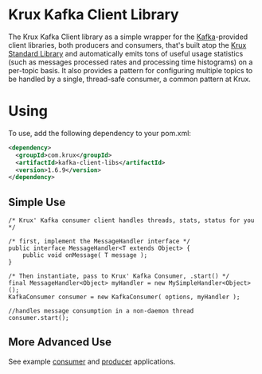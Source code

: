 Krux Kafka Client Library
=========================

The Krux Kafka Client library as a simple wrapper for the [Kafka](http://kafka.apache.org)-provided client libraries, both producers and consumers, that's built atop the [Krux Standard Library](https://github.com/krux/java-stdlib) and automatically emits tons of useful usage statistics (such as messages processed rates and processing time histograms) on a per-topic basis.  It also provides a pattern for configuring multiple topics to be handled by a single, thread-safe consumer, a common pattern at Krux.

# Using

To use, add the following dependency to your pom.xml:

```xml
<dependency>
  <groupId>com.krux</groupId>
  <artifactId>kafka-client-libs</artifactId>
  <version>1.6.9</version>
</dependency>
```

Simple Use
----------
```
/* Krux' Kafka consumer client handles threads, stats, status for you */

/* first, implement the MessageHandler interface */
public interface MessageHandler<T extends Object> {
    public void onMessage( T message );
}
```
```
/* Then instantiate, pass to Krux' Kafka Consumer, .start() */
final MessageHandler<Object> myHandler = new MySimpleHandler<Object>();
KafkaConsumer consumer = new KafkaConsumer( options, myHandler );

//handles message consumption in a non-daemon thread
consumer.start();
```

More Advanced Use
-----------------
See example [consumer](https://github.com/krux/java-kafka-client-libs/blob/master/src/main/java/com/krux/kafka/demos/DemoConsumer.java) and [producer](https://github.com/krux/java-kafka-client-libs/blob/master/src/main/java/com/krux/kafka/demos/DemoProducer.java) applications.


